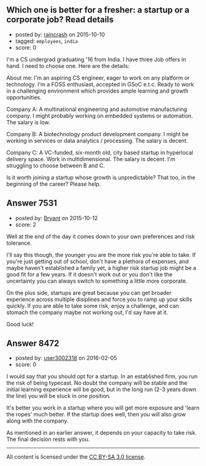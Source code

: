 ## Which one is better for a fresher: a startup or a corporate job? Read details

- posted by: [raincrash](https://stackexchange.com/users/4696709/raincrash) on 2015-10-10
- tagged: `employees`, `india`
- score: 0

<p>I'm a CS undergrad graduating '16 from India. I have three Job offers in hand. I need to choose one. Here are the details:</p>

<p>About me: I'm an aspiring CS engineer, eager to work on any platform or technology. I'm a FOSS enthusiast, accepted in GSoC e.t.c. Ready to work in a challenging environment which provides ample learning and growth opportunities.</p>

<p>Company A: A multinational engineering and automotive manufacturing company. I might probably working on embedded systems or automation. The salary is low.</p>

<p>Company B: A biotechnology product development company. I might be working in services or data analytics / processing. The salary is decent.</p>

<p>Company C: A VC-funded, six-month old, city based startup in hyperlocal delivery space. Work in multidimensional. The salary is decent.
I'm struggling to choose between B and C. </p>

<p>Is it worth joining a startup whose growth is unpredictable? That too, in the beginning of the career? Please help.</p>



## Answer 7531

- posted by: [Bryant](https://stackexchange.com/users/1836290/bryant) on 2015-10-12
- score: 2

<p>Well at the end of the day it comes down to your own preferences and risk tolerance.</p>

<p>I'll say this though, the younger you are the more risk you're able to take. If you're just getting out of school, don't have a plethora of expenses, and maybe haven't established a family yet, a higher risk startup job might be a good fit for a few years. If it doesn't work out or you don't like the uncertainty you can always switch to something a little more corporate.</p>

<p>On the plus side, startups are great because you can get broader experience across multiple disiplines and force you to ramp up your skills quickly. If you are able to take some risk, enjoy a challenge, and can stomach the company maybe not working out, I'd say have at it.</p>

<p>Good luck!</p>



## Answer 8472

- posted by: [user3002318](https://stackexchange.com/users/3598313/user3002318) on 2016-02-05
- score: 0

<p>I would say that you should opt for a startup. In an established firm, you run the risk of being typecast. No doubt the company will be stable and the initial learning experience will be good, but in the long run (2-3 years down the line) you will be stuck in one position.</p>

<p>It's better you work in a startup where you will get more exposure and 'learn the ropes' much better. If the startup does well, then you will also grow along with the company.</p>

<p>As mentioned in an earlier answer, it depends on your capacity to take risk. The final decision rests with you.  </p>




---

All content is licensed under the [CC BY-SA 3.0 license](https://creativecommons.org/licenses/by-sa/3.0/).
